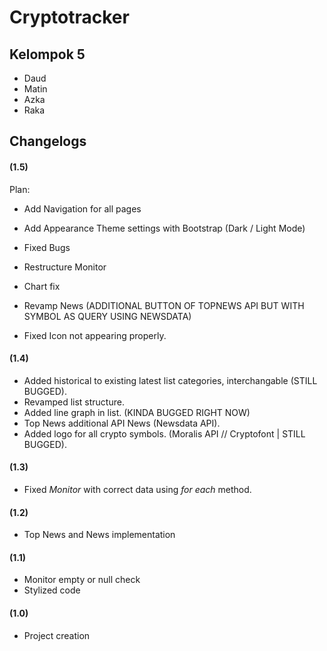 # Cryptotracker

## Kelompok 5

- Daud
- Matin
- Azka
- Raka

## Changelogs

#### (1.5)

Plan: 
- Add Navigation for all pages
- Add Appearance Theme settings with Bootstrap (Dark / Light Mode)
- Fixed Bugs
- Restructure Monitor
- Chart fix
- Revamp News (ADDITIONAL BUTTON OF TOPNEWS API BUT WITH SYMBOL AS QUERY USING NEWSDATA)

- Fixed Icon not appearing properly. 

#### (1.4)

- Added historical to existing latest list categories, interchangable (STILL BUGGED).
- Revamped list structure.
- Added line graph in list. (KINDA BUGGED RIGHT NOW)
- Top News additional API News (Newsdata API).
- Added logo for all crypto symbols. (Moralis API // Cryptofont | STILL BUGGED).

#### (1.3)

- Fixed *Monitor* with correct data using *for each* method.

#### (1.2)

- Top News and News implementation

#### (1.1)

- Monitor empty or null check
- Stylized code

#### (1.0)

- Project creation